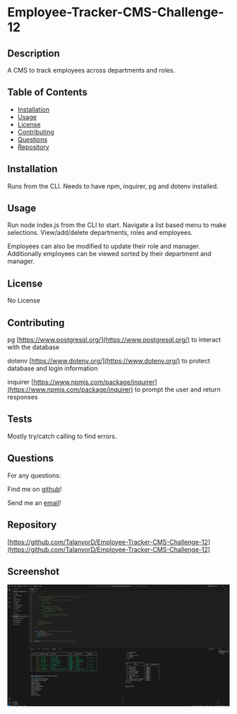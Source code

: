 # Employee-Tracker-CMS-Challenge-12

## Description

A CMS to track employees across departments and roles.


## Table of Contents

- [Installation](#installation)
- [Usage](#usage)
- [License](#license)
- [Contributing](#contributing)
- [Questions](#questions)
- [Repository](#repository)

## Installation

Runs from the CLI. Needs to have npm, inquirer, pg and dotenv installed.

## Usage

Run node index.js from the CLI to start. Navigate a list based menu to make selections. View/add/delete departments, roles and employees.

Employees can also be modified to update their role and manager. Additionally employees can be viewed sorted by their department and manager.

## License

No License

## Contributing

pg [https://www.postgresql.org/](https://www.postgresql.org/) to interact with the database

dotenv [https://www.dotenv.org/](https://www.dotenv.org/) to protect database and login information

inquirer [https://www.npmjs.com/package/inquirer](https://www.npmjs.com/package/inquirer) to prompt the user and return responses

## Tests

Mostly try/catch calling to find errors.

## Questions

For any questions:

Find me on [github](https://github.com/talanvord)!

Send me an [email](mailto://talanvor_divine@yahoo.com)!

## Repository

[https://github.com/TalanvorD/Employee-Tracker-CMS-Challenge-12](https://github.com/TalanvorD/Employee-Tracker-CMS-Challenge-12)

## Screenshot

![screenshot](https://raw.githubusercontent.com/TalanvorD/Employee-Tracker-CMS-Challenge-12/main/Employee_Tracker.jpg)
